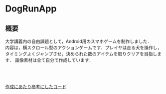 # DogRunApp
## 概要
大学講義内の自由課題として，Android用のスマホゲームを制作しました．<br>
内容は，横スクロール型のアクションゲームです．プレイヤは走る犬を操作し，タイミングよくジャンプさせ，決められた数のアイテムを取りクリアを目指します．
画像素材は全て自分で作成しています．

<br><br><br>[作成にあたり参考にしたコード](https://github.com/heyletscode/2D-Game-In-Android-Studio)
